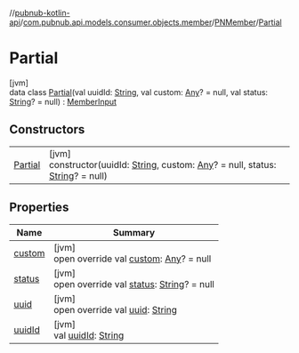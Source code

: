 //[pubnub-kotlin-api](../../../../index.md)/[com.pubnub.api.models.consumer.objects.member](../../index.md)/[PNMember](../index.md)/[Partial](index.md)

# Partial

[jvm]\
data class [Partial](index.md)(val uuidId: [String](https://kotlinlang.org/api/latest/jvm/stdlib/kotlin/-string/index.html), val custom: [Any](https://kotlinlang.org/api/latest/jvm/stdlib/kotlin/-any/index.html)? = null, val status: [String](https://kotlinlang.org/api/latest/jvm/stdlib/kotlin/-string/index.html)? = null) : [MemberInput](../../-member-input/index.md)

## Constructors

| | |
|---|---|
| [Partial](-partial.md) | [jvm]<br>constructor(uuidId: [String](https://kotlinlang.org/api/latest/jvm/stdlib/kotlin/-string/index.html), custom: [Any](https://kotlinlang.org/api/latest/jvm/stdlib/kotlin/-any/index.html)? = null, status: [String](https://kotlinlang.org/api/latest/jvm/stdlib/kotlin/-string/index.html)? = null) |

## Properties

| Name | Summary |
|---|---|
| [custom](custom.md) | [jvm]<br>open override val [custom](custom.md): [Any](https://kotlinlang.org/api/latest/jvm/stdlib/kotlin/-any/index.html)? = null |
| [status](status.md) | [jvm]<br>open override val [status](status.md): [String](https://kotlinlang.org/api/latest/jvm/stdlib/kotlin/-string/index.html)? = null |
| [uuid](uuid.md) | [jvm]<br>open override val [uuid](uuid.md): [String](https://kotlinlang.org/api/latest/jvm/stdlib/kotlin/-string/index.html) |
| [uuidId](uuid-id.md) | [jvm]<br>val [uuidId](uuid-id.md): [String](https://kotlinlang.org/api/latest/jvm/stdlib/kotlin/-string/index.html) |
